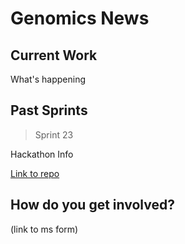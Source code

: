 # Genomics News


## Current Work
What's happening

## Past Sprints
> Sprint 23

Hackathon Info

[Link to repo](https://github.com/microsoft/Genomics-Quickstart)

## How do you get involved?
(link to ms form)
